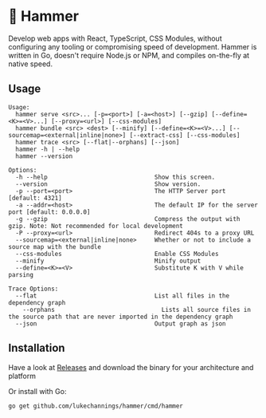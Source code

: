 # 🔨 Hammer

Develop web apps with React, TypeScript, CSS Modules, without configuring any tooling or compromising speed of development.
Hammer is written in Go, doesn't require Node.js or NPM, and compiles on-the-fly at native speed.

## Usage

```
Usage:
  hammer serve <src>... [-p=<port>] [-a=<host>] [--gzip] [--define=<K>=<V>...] [--proxy=<url>] [--css-modules]
  hammer bundle <src> <dest> [--minify] [--define=<K>=<V>...] [--sourcemap=<external|inline|none>] [--extract-css] [--css-modules]
  hammer trace <src> [--flat|--orphans] [--json]
  hammer -h | --help
  hammer --version

Options:
  -h --help                              Show this screen.
  --version                              Show version.
  -p --port=<port>                       The HTTP Server port [default: 4321]
  -a --addr=<host>                       The default IP for the server port [default: 0.0.0.0]
  -g --gzip                              Compress the output with gzip. Note: Not recommended for local development
  -P --proxy=<url>                       Redirect 404s to a proxy URL
  --sourcemap=<external|inline|none>     Whether or not to include a source map with the bundle
  --css-modules                          Enable CSS Modules
  --minify                               Minify output
  --define=<K>=<V>                       Substitute K with V while parsing

Trace Options:
  --flat                                 List all files in the dependency graph
	--orphans                              Lists all source files in the source path that are never imported in the dependency graph
  --json                                 Output graph as json
```

## Installation

Have a look at [Releases](https://github.com/LukeChannings/hammer/releases/) and download the binary for your architecture and platform

Or install with Go:

```
go get github.com/lukechannings/hammer/cmd/hammer
```
